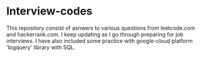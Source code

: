 # Interview-codes
This repository consist of asnwers to various questions from leetcode.com and hackerrank.com. 
I keep updating as I go through preparing for job interviews.
I have also included some practice with google-cloud platform 'bigquery' library with SQL.
